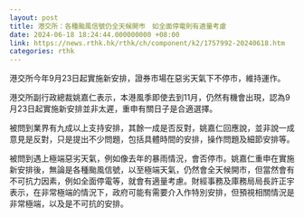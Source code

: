 ```yaml
---
layout: post
title: 港交所：各種颱風信號仍全天候開巿　如全面停電則有適量考慮
date: 2024-06-18 18:24:44.000000000 +08:00
link: https://news.rthk.hk/rthk/ch/component/k2/1757992-20240618.htm
categories: rthk
---
```


港交所今年9月23日起實施新安排，證券市場在惡劣天氣下不停市，維持運作。

港交所副行政總裁姚嘉仁表示，本港風季即使去到11月，仍然有機會出現，認為9月23日起實施新安排並非太遲，重申有關日子是合適選擇。

被問到業界有九成以上支持安排，其餘一成是否反對，姚嘉仁回應說，並非說一成意見是反對，只是提出不少問題，包括具體時間的安排，操作問題及細節安排等。

被問到遇上極端惡劣天氣，例如像去年的暴雨情況，會否停巿。姚嘉仁重申在實施新安排後，無論是各種颱風信號，以至極端天氣，仍然會全天候開巿，但當然會有不可抗力因素，例如全面停電等，就會有適量考慮。財經事務及庫務局局長許正宇表示，在非常極端的情況下，政府可能有需要介入作特別安排，但預視相關情況是非常極端，以及是不可抗的安排。
